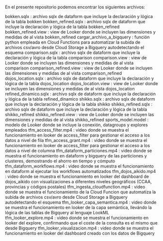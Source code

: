 En el presente repositorio podemos encontrar los siguientes archivos:

bokken.sqlx : archivo sqlx de dataform que incluye la declaración y lógica de la tabla bokken
bokken_refined.sqlx : archivo sqlx de dataform que incluye la declaración y lógica de la tabla bokken_refined
bokken_refined.view : view de Looker donde se incluyen las dimensiones y medidas de al vista bokken_refined
cargar_archivo_a_bigquery : función python empleada en Cloud Functions para automatizar la subida de archivos csv/avro desde Cloud Storage a Bigquery autodetectando el esquema
comparison.sqlx : archivo sqlx de dataform que incluye la declaración y lógica de la tabla comparison
comparison.view : view de Looker donde se incluyen las dimensiones y medidas de al vista comparison
comparison_refined.view : view de Looker donde se incluyen las dimensiones y medidas de al vista comparison_refined
dojos_location.sqlx : archivo sqlx de dataform que incluye la declaración y lógica de la tabla dojos_location
dojos_location.view : view de Looker donde se incluyen las dimensiones y medidas de al vista dojos_location
refined_dinamico.sqlx : archivo sqlx de dataform que incluye la declaración y lógica de la tabla refined_dinamico
shikko.sqlx : archivo sqlx de dataform que incluye la declaración y lógica de la tabla shikko
shikko_refined.sqlx : archivo sqlx de dataform que incluye la declaración y lógica de la tabla shikko_refined
shikko_refined.view : view de Looker donde se incluyen las dimensiones y medidas de al vista shikko_refined
sports_model.model : modelo de Looker donde se incluye la conexión, datagroups y explores empleados
tfm_access_filter.mp4 : video donde se muestra el funcionamiento en looker de access_filter para gestionar el acceso a los datos a nivel de fila
tfm_access_grant.mp4 : video donde se muestra el funcionamiento en looker de access_filter para gestionar el acceso a los datos a nivel de columna
tfm_dataform_particiones.mp4 : video donde se muestra el funcionamiento en dataform y bigquery de las particiones y clusteres, demostrando el ahorro en tiempo y cómputo
tfm_dataform_workflows.mp4 : video donde se muestra el funcionamiento en dataform al ejecutar los workflows automatizados
tfm_dojos_aikido.mp4 : video donde se muestra el funcionamiento en looker del dashboard de dojos_aikido con visualizaciones a diferentes niveles geográficos (CCAA, provincias y códigos postales)
tfm_ingesta_cloudfunction.mp4 : video donde se muestra el funcionamiento de la Cloud Funcion que automatiza la subida de archivos csv/avro desde Cloud Storage a Bigquery autodetectando el esquema
tfm_looker_capa_semantica.mp4 :  video donde se muestra el funcionamiento en looker de la capa semántica, llevándo la lógica de las tablas de Bigquery al lenguaje LookML 
tfm_looker_explore.mp4 : video donde se muestra el funcionamiento en looker del explore, confirmando que el coste de la consulta es el mismo que desde Bigquery
tfm_looker_visualizacion.mp4 : video donde se muestra el funcionamiento en looker del dashboard creado con los datos de Bigquery
